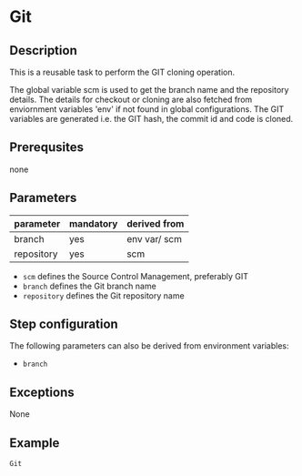 # Git

## Description
This is a reusable task to perform the GIT cloning operation.

The global variable scm is used to get the branch name and the repository details. The details for checkout or cloning are also fetched from enviornment variables 'env' if not found in global configurations. The GIT variables are generated i.e. the GIT hash, the commit id and code is cloned.

## Prerequsites
none

## Parameters

| parameter | mandatory | derived from |
| ----------|-----------|--------------|
| branch | yes |  env var/ scm |
| repository | yes | scm |

* `scm` defines the Source Control Management, preferably GIT 
* `branch` defines the Git branch name
* `repository` defines the Git repository name


## Step configuration
The following parameters can also be derived from environment variables:

* `branch`

## Exceptions

None

## Example

```groovy
Git
```
